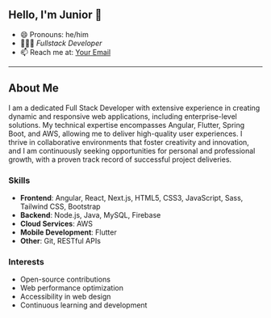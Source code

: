 ## Hello, I'm Junior 👋

- 😄 Pronouns: he/him
- 👨🏻‍💻 _Fullstack Developer_
- 📫 Reach me at: [Your Email](mailto:juniiormediina@gmail.com)

---

## About Me

I am a dedicated Full Stack Developer with extensive experience in creating dynamic and responsive web applications, including enterprise-level solutions. My technical expertise encompasses Angular, Flutter, Spring Boot, and AWS, allowing me to deliver high-quality user experiences. I thrive in collaborative environments that foster creativity and innovation, and I am continuously seeking opportunities for personal and professional growth, with a proven track record of successful project deliveries.

### Skills
- **Frontend**: Angular, React, Next.js, HTML5, CSS3, JavaScript, Sass, Tailwind CSS, Bootstrap
- **Backend**: Node.js, Java, MySQL, Firebase
- **Cloud Services**: AWS
- **Mobile Development**: Flutter
- **Other**: Git, RESTful APIs

### Interests
- Open-source contributions
- Web performance optimization
- Accessibility in web design
- Continuous learning and development
